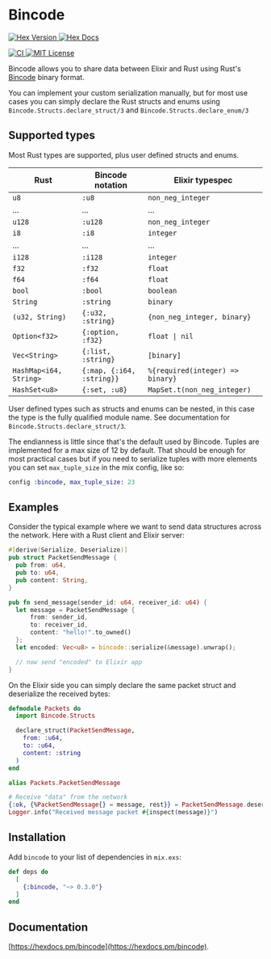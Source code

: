 # Bincode

<p>
  <a href="https://hex.pm/packages/bincode">
    <img alt="Hex Version" src="https://img.shields.io/hexpm/v/bincode.svg">
  </a>
  <a href="https://hexdocs.pm/bincode">
    <img alt="Hex Docs" src="http://img.shields.io/badge/hex.pm-docs-green.svg?style=flat">
  </a>
</p>
<p>
  <a href="https://github.com/LeonardBesson/bincode/actions">
    <img alt="CI" src="https://github.com/LeonardBesson/bincode/workflows/ci/badge.svg">
  </a>
  <a href="https://opensource.org/licenses/MIT">
    <img alt="MIT License" src="https://img.shields.io/hexpm/l/bincode">
  </a>
</p>

  Bincode allows you to share data between Elixir and Rust using
  Rust's [Bincode](https://github.com/servo/bincode) binary format.

  You can implement your custom serialization manually, but for most use cases
  you can simply declare the Rust structs and enums using `Bincode.Structs.declare_struct/3` and
  `Bincode.Structs.declare_enum/3`

  ## Supported types

  Most Rust types are supported, plus user defined structs and enums.

  | Rust                   | Bincode notation          | Elixir typespec                  |
  |------------------------|---------------------------|----------------------------------|
  | `u8`                   | `:u8`                     | `non_neg_integer`                |
  | ...                    | ...                       | ...                              |
  | `u128`                 | `:u128`                   | `non_neg_integer`                |
  | `i8`                   | `:i8`                     | `integer`                        |
  | ...                    | ...                       | ...                              |
  | `i128`                 | `:i128`                   | `integer`                        |
  | `f32`                  | `:f32`                    | `float`                          |
  | `f64`                  | `:f64`                    | `float`                          |
  | `bool`                 | `:bool`                   | `boolean`                        |
  | `String`               | `:string`                 | `binary`                         |
  | `(u32, String)`        | `{:u32, :string}`         | `{non_neg_integer, binary}`      |
  | `Option<f32>`          | `{:option, :f32}`         | `float \| nil`                   |
  | `Vec<String>`          | `{:list, :string}`        | `[binary]`                       |
  | `HashMap<i64, String>` | `{:map, {:i64, :string}}` | `%{required(integer) => binary}` |
  | `HashSet<u8>`          | `{:set, :u8}`             | `MapSet.t(non_neg_integer)`      |

  User defined types such as structs and enums can be nested, in this case the type is
  the fully qualified module name. See documentation for `Bincode.Structs.declare_struct/3`.

  The endianness is little since that's the default used by Bincode.
  Tuples are implemented for a max size of 12 by default. That should be enough for
  most practical cases but if you need to serialize tuples with more elements you can
  set `max_tuple_size` in the mix config, like so: 
  ```elixir
  config :bincode, max_tuple_size: 23
  ```

  ## Examples

  Consider the typical example where we want to send data structures across the network.
  Here with a Rust client and Elixir server:

  ```rust
  #[derive(Serialize, Deserialize)]
  pub struct PacketSendMessage {
    pub from: u64,
    pub to: u64,
    pub content: String,
  }

  pub fn send_message(sender_id: u64, receiver_id: u64) {
    let message = PacketSendMessage {
        from: sender_id,
        to: receiver_id,
        content: "hello!".to_owned()
    };
    let encoded: Vec<u8> = bincode::serialize(&message).unwrap();

    // now send "encoded" to Elixir app
  }
  ```

  On the Elixir side you can simply declare the same packet struct and deserialize the received bytes:

  ```elixir
  defmodule Packets do
    import Bincode.Structs

    declare_struct(PacketSendMessage,
      from: :u64,
      to: :u64,
      content: :string
    )
  end

  alias Packets.PacketSendMessage

  # Receive "data" from the network
  {:ok, {%PacketSendMessage{} = message, rest}} = PacketSendMessage.deserialize(data)
  Logger.info("Received message packet #{inspect(message)}")
  ```
  


## Installation

Add `bincode` to your list of dependencies in `mix.exs`:

```elixir
def deps do
  [
    {:bincode, "~> 0.3.0"}
  ]
end
```

## Documentation

[https://hexdocs.pm/bincode](https://hexdocs.pm/bincode).
